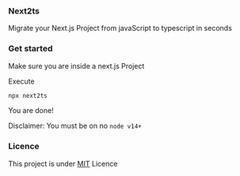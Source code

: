 ### Next2ts

Migrate your Next.js Project from javaScript to typescript in seconds

### Get started

Make sure you are inside a next.js Project

Execute

```bash
npx next2ts
```

You are done!

Disclaimer: You must be on no `node v14+`

### Licence

This project is under [MIT](https://github.com/makuzaverite/next2ts) Licence
